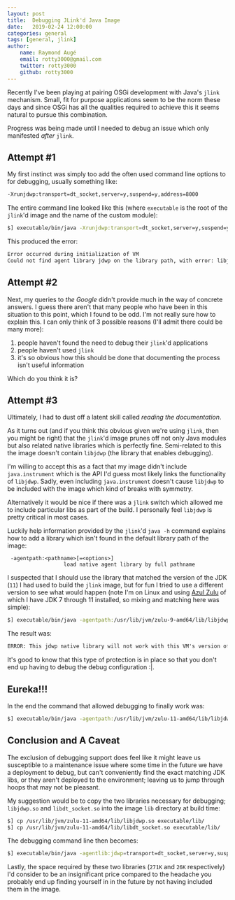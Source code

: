 ```yaml
---
layout: post
title:  Debugging JLink'd Java Image
date:   2019-02-24 12:00:00
categories: general
tags: [general, jlink]
author:
    name: Raymond Augé
    email: rotty3000@gmail.com
    twitter: rotty3000
    github: rotty3000
---
```


Recently I've been playing at pairing OSGi development with Java's `jlink` mechanism. Small, fit for purpose applications seem to be the norm these days and since OSGi has all the qualities required to achieve this it seems natural to pursue this combination.

Progress was being made until I needed to debug an issue which only manifested *after* `jlink`.

<!-- more -->

## Attempt #1

My first instinct was simply too add the often used command line options to for debugging, usually something like:

```txt
-Xrunjdwp:transport=dt_socket,server=y,suspend=y,address=8000
```

The entire command line looked like this (where `executable` is the root of the `jlink`'d image and the name of the custom module):

```sh
$] executable/bin/java -Xrunjdwp:transport=dt_socket,server=y,suspend=y,address=8000 -m executable
```

This produced the error:

```txt
Error occurred during initialization of VM
Could not find agent library jdwp on the library path, with error: libjdwp.so: cannot open shared object file: No such file or directory
```

## Attempt #2

Next, my queries to *the Google* didn't provide much in the way of concrete answers. I guess there aren't that many people who have been in this situation to this point, which I found to be odd. I'm not really sure how to explain this. I can only think of 3 possible reasons (I'll admit there could be many more):

1. people haven't found the need to debug their `jlink`'d applications
2. people haven't used `jlink`
3. it's so obvious how this should be done that documenting the process isn't useful information

Which do you think it is?

## Attempt #3

Ultimately, I had to dust off a latent skill called *reading the documentation*.

As it turns out (and if you think this obvious given we're using `jlink`, then you might be right) that the `jlink`'d image prunes off not only Java modules but also related native libraries which is perfectly fine. Semi-related to this the image doesn't contain `libjdwp` (the library that enables debugging).

I'm willing to accept this as a fact that my image didn't include `java.instrument` which is the API I'd guess most likely links the functionality of `libjdwp`. Sadly, even including `java.instrument` doesn't cause `libjdwp` to be included with the image which kind of breaks with symmetry.

Alternatively it would be nice if there was a `jlink` switch which allowed me to include particular libs as part of the build. I personally feel `libjdwp` is pretty critical in most cases.

Luckily help information provided by the `jlink`'d `java -h` command explains how to add a library which isn't found in the default library path of the image:

```
 -agentpath:<pathname>[=<options>]
                  load native agent library by full pathname
```

I suspected that I should use the library that matched the version of the JDK (`11`) I had used to build the `jlink` image, but for fun I tried to use a different version to see what would happen (note I'm on Linux and using [Azul Zulu](https://www.azul.com/downloads/zulu/) of which I have JDK 7 through 11 installed, so mixing and matching here was simple):

```sh
$] executable/bin/java -agentpath:/usr/lib/jvm/zulu-9-amd64/lib/libjdwp.so=transport=dt_socket,server=y,suspend=y,address=8000 -m executable
```

The result was:

```txt
ERROR: This jdwp native library will not work with this VM's version of JVMTI (11.0.0), it needs JVMTI 9.0[.0].
```

It's good to know that this type of protection is in place so that you don't end up having to debug the debug configuration :|.

## Eureka!!!

In the end the command that allowed debugging to finally work was:

```sh
$] executable/bin/java -agentpath:/usr/lib/jvm/zulu-11-amd64/lib/libjdwp.so=transport=dt_socket,server=y,suspend=y,address=8000 -m executable
```

## Conclusion and A Caveat

The exclusion of debugging support does feel like it might leave us susceptible to a maintenance issue where some time in the future we have a deployment to debug, but can't conveniently find the exact matching JDK libs, or they aren't deployed to the environment; leaving us to jump through hoops that may not be pleasant.

My suggestion would be to copy the two libraries necessary for debugging; `libjdwp.so` and `libdt_socket.so` into the image `lib` directory at build time:

```sh
$] cp /usr/lib/jvm/zulu-11-amd64/lib/libjdwp.so executable/lib/
$] cp /usr/lib/jvm/zulu-11-amd64/lib/libdt_socket.so executable/lib/
```

The debugging command line then becomes:

```sh
$] executable/bin/java -agentlib:jdwp=transport=dt_socket,server=y,suspend=y,address=8000 -m executable
```

Lastly, the space required by these two libraries (`271K` and `26K` respectively) I'd consider to be an insignificant price compared to the headache you probably end up finding yourself in in the future by not having included them in the image.